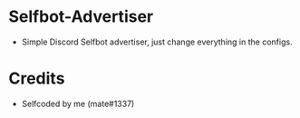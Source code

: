 # Selfbot-Advertiser
- Simple Discord Selfbot advertiser, just change everything in the configs.

# Credits
- Selfcoded by me (mate#1337)
